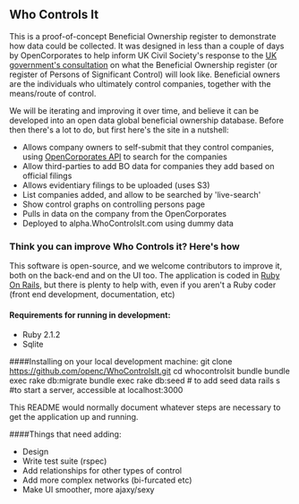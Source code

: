 ## Who Controls It

This is a proof-of-concept Beneficial Ownership register to demonstrate how data could be collected. It was designed in less than a couple of days by OpenCorporates to help inform UK Civil Society's response to the  [UK government's consultation](https://www.gov.uk/government/uploads/system/uploads/attachment_data/file/367578/bis-14-1145-the-register-of-people-with-significant-control-psc-register-register-final-1.pdf) on what the Beneficial Ownership register (or register of Persons of Significant Control) will look like. Beneficial owners are the individuals who ultimately control companies, together with the means/route of control.

We will be iterating and improving it over time, and believe it can be developed into an open data global beneficial ownership database. Before then there's a lot to do, but first here's the site in a nutshell:

* Allows company owners to self-submit that they control companies, using [OpenCorporates API](https://api.opencorporates.com/) to search for the companies
* Allow third-parties to add BO data for companies they add based on official filings
* Allows evidentiary filings to be uploaded (uses S3)
* List companies added, and allow to be searched by 'live-search'
* Show control graphs on controlling persons page
* Pulls in data on the company from the OpenCorporates
* Deployed to alpha.WhoControlsIt.com using dummy data


### Think you can improve **Who Controls it**? Here's how
This software is open-source, and we welcome contributors to improve it, both on the back-end and on the UI too. The application is coded in [Ruby On Rails](http://rubyonrails.org/), but there is plenty to help with, even if you aren't a Ruby coder (front end development, documentation, etc)

#### Requirements for running in development:
* Ruby 2.1.2
* Sqlite


####Installing on your local development machine:
    git clone https://github.com/openc/WhoControlsIt.git
	cd whocontrolsit
	bundle
	bundle exec rake db:migrate
	bundle exec rake db:seed # to add seed data
	rails s #to start a server, accessible at localhost:3000

This README would normally document whatever steps are necessary to get the
application up and running.

####Things that need adding:
* Design
* Write test suite (rspec)
* Add relationships for other types of control
* Add more complex networks (bi-furcated etc)
* Make UI smoother, more ajaxy/sexy

